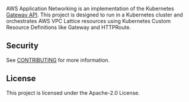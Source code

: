 AWS Application Networking is an implementation of the Kubernetes [Gateway API](https://gateway-api.sigs.k8s.io/). This project is designed to run in a Kubernetes cluster and orchestrates AWS VPC Lattice resources using Kubernetes Custom Resource Definitions like Gateway and HTTPRoute.


## Security

See [CONTRIBUTING](CONTRIBUTING.md#security-issue-notifications) for more information.

## License

This project is licensed under the Apache-2.0 License.
